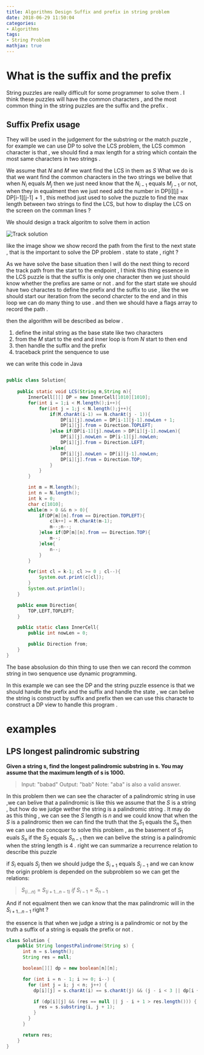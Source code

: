 ```yaml
---
title: Algorithms Design Suffix and prefix in string problem
date: 2018-06-29 11:50:04
categories:
- Algorithms
tags:
- String Problem
mathjax: true
---
```


# What is the suffix and the prefix 

String puzzles are really difficult for some programmer to solve them . I think these puzzles will have the common characters , and the most common thing in the string puzzles are the suffix and the prefix .

<!--more-->

## Suffix Prefix usage 

They will be used in the judgement for the substring or the match puzzle , for example we can use DP to solve the LCS problem, the LCS common character is that , we should find a max length for a string which contain the most same characters in two strings .

We assume that $N$ and $M$ we want find the LCS in them as $S$ 
What we do is that we want find the common characters in the two strings we belive that when $N_i$ equals $M_j$ then we just need know that the $N_{i-1}$ equals $M_{j-1}$ or not, when they in equalment then we just need add the number in DP[i][j] = DP[i-1][j-1] + 1 , this method just used to solve the puzzle to find the max length between two strings to find the LCS, but how to display the LCS on the screen on the comman lines ? 

We should design a track algoritm to solve them in action 

![Track solution](http://ww1.sinaimg.cn/large/0079qc5pgy1fsrx95fxzvj30ae0aotad.jpg)

like the image show we show record the path from the first to the next state , that is the important to solve the DP problem . state to state , right ?

As we have solve the base situation then I will do the next thing to record the track path from the start to the endpoint , I think this thing essence in the LCS puzzle is that the suffix is only one character then we just should know whether the prefixs are same or not . and for the start state we should have two charactes to define the prefix and the suffix to use , like the we should start our iteration from the second charcter to the end and in this loop we can do many thing to use . and then we should have a flags array to record the path .


then the algorithm will be described as below .

1. define the inital string as the base state like two characters 
2. from the $M$ start to the end and inner loop is from $N$ start to then end 
3. then handle the suffix and the prefix 
4. traceback print the senquence to use 

we can write this code in Java

```java

public class Solution{
    
    public static void LCS(String m,String n){
        InnerCell[][] DP = new InnerCell[1010][1010];
        for(int i = 1;i < M.length();i++){
            for(int j = 1;j < N.length();j++){
                if(M.charAt(i-1) == N.charAt(j - 1)){
                    DP[i][j].nowLen = DP[i-1][j-1].nowLen + 1;
                    DP[i][j].from = Direction.TOPLEFT;
                }else if(DP[i-1][j].nowLen > DP[i][j-1].nowLen){
                    DP[i][j].nowLen = DP[i-1][j].nowLen;
                    DP[i][j].from = Direction.LEFT;
                }else{
                    DP[i][j].nowLen = DP[i][j-1].nowLen;
                    DP[i][j].from = Direction.TOP;
                }
            }
        }

        int m = M.length();
        int n = N.length();
        int k = 0;
        char c[1010];
        while(m > 0 && n > 0){
            if(DP[m][n].from == Direction.TOPLEFT){
                c[k++] = M.charAt(m-1);
                m--;n--;
            }else if(DP[m][n].from == Direction.TOP){
                m--;
            }else{
                n--;
            }
        }

        for(int cl = k-1; cl >= 0 ; cl--){
            System.out.print(c[cl]);
        }
        System.out.println();
    }

    public enum Direction{
        TOP,LEFT,TOPLEFT;
    }

    public static class InnerCell{
        public int nowLen = 0;

        public Direction from;
    }
}
```

The base absolusion do thin thing to use then we can record the common string in two senquence use dynamic programming.

In this example we can see the DP and the string puzzle essence is that we should handle the prefix and the suffix and handle the state , we can belive the string is construct by suffix and prefix then we can use this characte to construct a DP view to handle this program .

# examples 

## LPS longest palindromic substring

**Given a string s, find the longest palindromic substring in s. You may assume that the maximum length of s is 1000.**

> Input: "babad"
> Output: "bab"
> Note: "aba" is also a valid answer.

In this problem then we can see the character of a palindromic string in use ,we can belive that a palindromic is like this we assume that the $S$ is a string , but how do we judge wether the string is a palindromic string . It may do as this thing , we can see the $S$ length is $n$  and we could know that when the $S$ is a palindromic then we can find the truth that the $S_1$ equals the $S_n$ then we can use the concquer to solve this problem , as the basement of $S_1$ euals $S_n$  if the $S_2$ equals $S_{n-1}$ then we can belive the string is a palindromic when the string length is 4 . right  we can summarize  a recurrence relation to describe this puzzle 

if $S_i$ equals $S_j$ then we should judge the $S_{i+1}$ equals $S_{j-1}$ and we can know the origin problem is depended on the subproblem so we can get the relations:

> $S_{(i...n)}$ = $S_{(i+1...n-1)}$ $if$ $S_{i-1} = S_{n-1}$ 

And if not equalment then we can know that the max palindromic will in the $S_{i+1 ... n-1}$ right ?

the essence is that when we judge a string is a palindromic or not by the truth a suffix of a string is equals the prefix or not .

```java
class Solution {
    public String longestPalindrome(String s) {
      int n = s.length();
      String res = null;

      boolean[][] dp = new boolean[n][n];

      for (int i = n - 1; i >= 0; i--) {
        for (int j = i; j < n; j++) {
          dp[i][j] = s.charAt(i) == s.charAt(j) && (j - i < 3 || dp[i + 1][j - 1]);

          if (dp[i][j] && (res == null || j - i + 1 > res.length())) {
            res = s.substring(i, j + 1);
          }
        }
      }

      return res;
    }
}
```